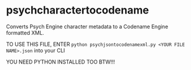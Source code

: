 # psychcharactertocodename
Converts Psych Engine character metadata to a Codename Engine formatted XML.



TO USE THIS FILE, ENTER `python psychjsontocodenamexml.py <YOUR FILE NAME>.json` into your CLI

YOU NEED PYTHON INSTALLED TOO BTW!!!
